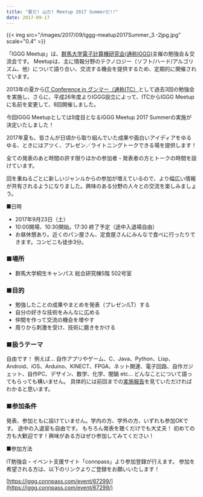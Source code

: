 ```yaml
---
title: "夏だ! 山だ! Meetup 2017 Summerだ!!"
date: 2017-09-17
---
```


{{< img src="/images/2017/09/iggg-meatup2017Summer_3.-2jpg.jpg" scale="0.4" >}}

「IGGG Meetup」は、[群馬大学電子計算機研究会(通称IGGG)](https://www.iggg.org/)主催の勉強会＆交流会です。 Meetupは、主に情報分野のテクノロジー（ソフト/ハード/アルゴリズム、他）について語り合い、交流する機会を提供するため、定期的に開催されています。

2013年の夏から[IT Conference in グンマー（通称ITC）](http://itc-gunma.blogspot.jp/)として過去3回の勉強会を実施し、さらに、平成26年度よりIGGG設立によって、ITCからIGGG Meetupに名前を変更して、8回開催しました。

今回IGGG Meetupとしては9度目となるIGGG Meetup 2017 Summerの実施が決定いたしました！

2017年夏も、皆さんが日頃から取り組んでいた成果や面白いアイディアをゆるゆる、ときにはアツく、プレゼン／ライトニングトークできる場を提供します！

全ての発表のあと時間の許す限りほかの参加者・発表者の方とトークの時間を設けています。

回を重ねるごとに新しいジャンルからの参加が増えているので、より幅広い情報が共有されるようになりました。興味のある分野の人々との交流を楽しみましょう。

■日時

* 2017年9月23日（土）
* 10:00開場、10:30開始。17:30 終了予定（途中入退場自由）
* お昼休憩あり。近くのパン屋さん、定食屋さんにみんなで食べに行ったりできます。コンビニも徒歩3分。

### ■場所

* 群馬大学桐生キャンパス 総合研究棟5階 502号室

### ■目的

* 勉強したことの成果やまとめを発表（プレゼン/LT）する
* 自分の好きな技術をみんなに広める
* 仲間を作って交流の機会を増やす
* 周りから刺激を受け、技術に磨きをかける

### ■扱うテーマ

自由です！
例えば…
自作アプリやゲーム、C、Java、Python、Lisp、Android、iOS、Arduino、KINECT、FPGA、ネット関連、電子回路、自作ガジェット、自作PC、デザイン、数学、化学、闇鍋 etc…
どんなことについて語ってもらっても構いません。
具体的には前回までの[実施報告](https://www.iggg.org/events/ "Events - IGGG")を見ていただければわかると思います。

### ■参加条件

発表、参加ともに設けていません。学内の方、学外の方、いずれも参加OKです。
途中の入退室も自由です。
もちろん発表を聴くだけでも大丈夫！
初めての方も大歓迎です！興味がある方はぜひ参加してみてください！

■参加方法

IT勉強会・イベント支援サイト「connpass」より参加登録が行えます。
参加を希望される方は、以下のリンクよりご登録をお願いいたします！

[https://iggg.connpass.com/event/67299/](https://iggg.connpass.com/event/67299/)
